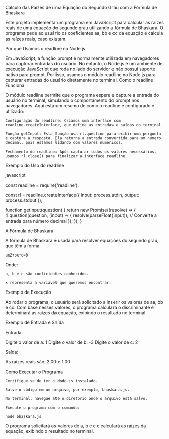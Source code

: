 Cálculo das Raízes de uma Equação do Segundo Grau com a Fórmula de Bhaskara

Este projeto implementa um programa em JavaScript para calcular as raízes reais de uma equação do segundo grau utilizando a fórmula de Bhaskara. O programa pede ao usuário os coeficientes aa, bb e cc da equação e calcula as raízes reais, caso existam.

Por que Usamos o readline no Node.js

Em JavaScript, a função prompt é normalmente utilizada em navegadores para capturar entradas do usuário. No entanto, o Node.js é um ambiente de execução JavaScript que roda no lado do servidor e não possui suporte nativo para prompt. Por isso, usamos o módulo readline no Node.js para capturar entradas do usuário diretamente no terminal.
Como o readline Funciona

O módulo readline permite que o programa espere e capture a entrada do usuário no terminal, simulando o comportamento do prompt nos navegadores. Aqui está um resumo de como o readline é configurado e utilizado:

    Configuração do readline: Criamos uma interface com readline.createInterface, que define as entradas e saídas do terminal.

    Função getInput: Esta função usa rl.question para exibir uma pergunta e captura a resposta. Ela retorna a entrada convertida para um número decimal, pois estamos lidando com valores numéricos.

    Fechamento do readline: Após capturar todos os valores necessários, usamos rl.close() para finalizar a interface readline.

Exemplo do Uso do readline

javascript

const readline = require('readline');

const rl = readline.createInterface({
    input: process.stdin,
    output: process.stdout
});

function getInput(question) {
    return new Promise((resolve) => {
        rl.question(question, (input) => {
            resolve(parseFloat(input));  // Converte a entrada para número decimal
        });
    });
}



A Fórmula de Bhaskara


A fórmula de Bhaskara é usada para resolver equações do segundo grau, que têm a forma:

    ax2+bx+c=0

Onde:

    a, b e c são coeficientes conhecidos.

    x representa a variável que queremos encontrar.


Exemplo de Execução

Ao rodar o programa, o usuário será solicitado a inserir os valores de aa, bb e cc. Com base nesses valores, o programa calculará o discriminante e determinará as raízes da equação, exibindo o resultado no terminal.

Exemplo de Entrada e Saída

Entrada:

Digite o valor de a: 1
Digite o valor de b: -3
Digite o valor de c: 2

Saída:

As raízes reais são: 2.00 e 1.00

Como Executar o Programa

    Certifique-se de ter o Node.js instalado.

    Salve o código em um arquivo, por exemplo, bhaskara.js.

    No terminal, navegue até o diretório onde o arquivo está salvo.

    Execute o programa com o comando:

    node bhaskara.js

O programa solicitará os valores de a, b e c e calculará as raízes da equação, exibindo o resultado no terminal.
